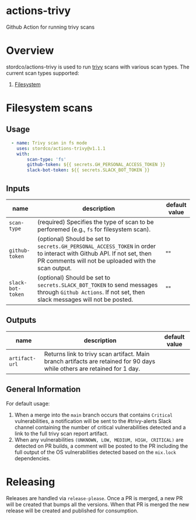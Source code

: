 # actions-trivy
Github Action for running trivy scans

# Overview
stordco/actions-trivy is used to run [trivy](https://github.com/aquasecurity/trivy) scans with various scan types. The current scan types supported:
1. [Filesystem](https://aquasecurity.github.io/trivy/v0.52/docs/target/filesystem/)


# Filesystem scans
## Usage
<!-- {x-release-please-start-version} -->

```yaml
  - name: Trivy scan in fs mode
    uses: stordco/actions-trivy@v1.1.1
    with:
        scan-type: 'fs'
        github-token: ${{ secrets.GH_PERSONAL_ACCESS_TOKEN }}
        slack-bot-token: ${{ secrets.SLACK_BOT_TOKEN }}
```

## Inputs
<!-- {x-release-please-end} -->

| name | description | default value |
| --- | --- | --- |
| `scan-type` | (required) Specifies the type of scan to be perforemed (e.g., `fs` for filesystem scan). | |
| `github-token` | (optional) Should be set to `secrets.GH_PERSONAL_ACCESS_TOKEN` in order to interact with Github API. If not set, then PR comments will not be uploaded with the scan output. | "" |
| `slack-bot-token` | (optional) Should be set to `secrets.SLACK_BOT_TOKEN` to send messages through `Github Actions`. If not set, then slack messages will not be posted. | "" |


## Outputs

| name | description | default value |
| --- | --- | --- |
| `artifact-url` | Returns link to trivy scan artifact. Main branch artifacts are retained for 90 days while others are retained for 1 day. | |


## General Information

For default usage:
1. When a merge into the `main` branch occurs that contains `Critical` vulnerabilities, a notification will be sent to the #trivy-alerts Slack channel containing the number of critical vulnerabilities detected and a link to the full trivy scan report artifact.
1. When any vulnerabilities `(UNKNOWN, LOW, MEDIUM, HIGH, CRITICAL)` are detected on PR builds, a comment will be posted to the PR including the full output of the OS vulnerabilities detected based on the `mix.lock` dependencies.

# Releasing

Releases are handled via `release-please`. Once a PR is merged, a new PR will be created that bumps all the versions. When that PR is merged the new release will be created and published for consumption.